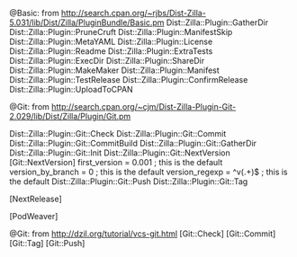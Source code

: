 @Basic: from http://search.cpan.org/~rjbs/Dist-Zilla-5.031/lib/Dist/Zilla/PluginBundle/Basic.pm
Dist::Zilla::Plugin::GatherDir
Dist::Zilla::Plugin::PruneCruft
Dist::Zilla::Plugin::ManifestSkip
Dist::Zilla::Plugin::MetaYAML
Dist::Zilla::Plugin::License
Dist::Zilla::Plugin::Readme
Dist::Zilla::Plugin::ExtraTests
Dist::Zilla::Plugin::ExecDir
Dist::Zilla::Plugin::ShareDir
Dist::Zilla::Plugin::MakeMaker
Dist::Zilla::Plugin::Manifest
Dist::Zilla::Plugin::TestRelease
Dist::Zilla::Plugin::ConfirmRelease
Dist::Zilla::Plugin::UploadToCPAN


@Git: from http://search.cpan.org/~cjm/Dist-Zilla-Plugin-Git-2.029/lib/Dist/Zilla/Plugin/Git.pm

Dist::Zilla::Plugin::Git::Check
Dist::Zilla::Plugin::Git::Commit
Dist::Zilla::Plugin::Git::CommitBuild
Dist::Zilla::Plugin::Git::GatherDir
Dist::Zilla::Plugin::Git::Init
Dist::Zilla::Plugin::Git::NextVersion
[Git::NextVersion]
first_version = 0.001       ; this is the default
version_by_branch = 0       ; this is the default
version_regexp  = ^v(.+)$   ; this is the default
Dist::Zilla::Plugin::Git::Push
Dist::Zilla::Plugin::Git::Tag

[NextRelease]

[PodWeaver]

@Git: from  http://dzil.org/tutorial/vcs-git.html
[Git::Check]
[Git::Commit]
[Git::Tag]
[Git::Push]
